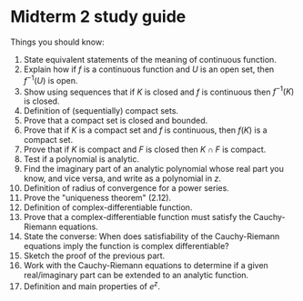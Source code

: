 # Midterm 2 study guide

Things you should know:

1. State equivalent statements of the meaning of continuous function.
2. Explain how if $f$ is a continuous function and $U$ is an open set, then $f^{-1}(U)$ is open.
3. Show using sequences that if $K$ is closed and $f$ is continuous then $f^{-1}(K)$ is closed.
4. Definition of (sequentially) compact sets.
5. Prove that a compact set is closed and bounded.
6. Prove that if $K$ is a compact set and $f$ is continuous, then $f(K)$ is a compact set.
7. Prove that if $K$ is compact and $F$ is closed then $K\cap F$ is compact.
8. Test if a polynomial is analytic.
9. Find the imaginary part of an analytic polynomial whose real part you know, and vice versa, and write as a polynomial in $z$.
10. Definition of radius of convergence for a power series.
11. Prove the "uniqueness theorem" (2.12).
12. Definition of complex-differentiable function.
13. Prove that a complex-differentiable function must satisfy the Cauchy-Riemann equations.
14. State the converse: When does satisfiability of the Cauchy-Riemann equations imply the function is complex differentiable?
15. Sketch the proof of the previous part.
16. Work with the Cauchy-Riemann equations to determine if a given real/imaginary part can be extended to an analytic function.
17. Definition and main properties of $e^z$.
